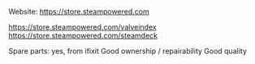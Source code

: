 Website: https://store.steampowered.com

https://store.steampowered.com/valveindex
https://store.steampowered.com/steamdeck

Spare parts: yes, from ifixit
Good ownership / repairability
Good quality
